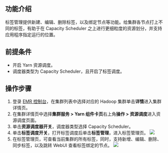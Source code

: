 ## 功能介绍
标签管理提供新建、编辑、删除标签，以及绑定节点等功能。给集群各节点打上不同的标签，有助于在 Capacity Scheduler 之上进行更细粒度的资源划分，并支持应用程序指定运行的位置。
## 前提条件
- 开启 Yarn 资源调度。
- 调度器类型为 Capacity Scheduler，且开启了标签调度。

## 操作步骤
1. 登录 [EMR 控制台](https://console.cloud.tencent.com/emr)，在集群列表中选择对应的 Hadoop 集群单击**详情**进入集群详情页。
2. 在集群详情页中选择**集群服务 > Yarn 组件卡页**右上角**操作 > 资源调度**进入资源调度页面。
3. 单击**资源调度器开关**，调度器类型选择 Capacity Scheduler。
4. 单击**标签调度开关**，打开标签调度后单击**标签管理**，进入标签管理页。
![](https://qcloudimg.tencent-cloud.cn/raw/8d7bf703a6e7e060d628dc68c4011403.png)
5. 在标签管理页，可查看当前集群的所有标签，同时，支持新增、编辑、删除、同步标签，以及跳转 WebUI 查看标签绑定的节点。
![](https://qcloudimg.tencent-cloud.cn/raw/82e3a4fe7fd97c8ec1d7506b05c049a6.png)
